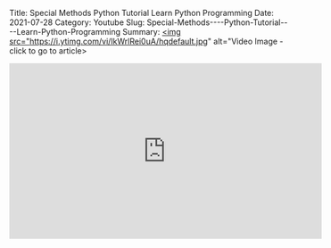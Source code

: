 Title: Special Methods    Python Tutorial    Learn Python Programming
Date: 2021-07-28
Category: Youtube
Slug: Special-Methods----Python-Tutorial----Learn-Python-Programming
Summary: <a href="/Special-Methods----Python-Tutorial----Learn-Python-Programming.html"><img src="https://i.ytimg.com/vi/IkWrlRei0uA/hqdefault.jpg" alt="Video Image - click to go to article></a>

<iframe width="560" height="315" src="https://www.youtube.com/embed/IkWrlRei0uA" title="YouTube video player" frameborder="0" allow="accelerometer; autoplay; clipboard-write; encrypted-media; gyroscope; picture-in-picture" allowfullscreen></iframe>

